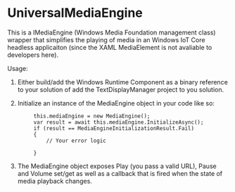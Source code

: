 # UniversalMediaEngine
This is a IMediaEngine (Windows Media Foundation management class) wrapper that simplifies the playing of media 
in an Windows IoT Core headless applicaiton (since the XAML MediaElement is not avaliable to developers here).

Usage:
1. Either build/add the Windows Runtime Component as a binary reference to your solution of add the TextDisplayManager project to you solution.
2. Initialize an instance of the MediaEngine object in your code like so:

            this.mediaEngine = new MediaEngine();
            var result = await this.mediaEngine.InitializeAsync();
            if (result == MediaEngineInitializationResult.Fail)
            {
                // Your error logic
                
            }

3. The MediaEngine object exposes Play (you pass a valid URL), Pause and Volume set/get as well as a callback that is fired when the state of media playback changes.
 